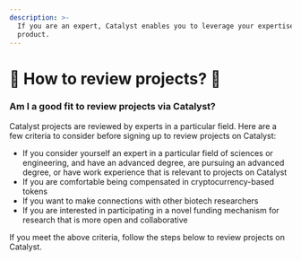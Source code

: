 ```yaml
---
description: >-
  If you are an expert, Catalyst enables you to leverage your expertise on the
  product.
---
```


# 🧐 How to review projects? 🚧

### Am I a good fit to review projects via Catalyst?

Catalyst projects are reviewed by experts in a particular field. Here are a few criteria to consider before signing up to review projects on Catalyst:

* If you consider yourself an expert in a particular field of sciences or engineering, and have an advanced degree, are pursuing an advanced degree, or have work experience that is relevant to projects on Catalyst
* If you are comfortable being compensated in cryptocurrency-based tokens
* If you want to make connections with other biotech researchers
* If you are interested in participating in a novel funding mechanism for research that is more open and collaborative

If you meet the above criteria, follow the steps below to review projects on Catalyst.
